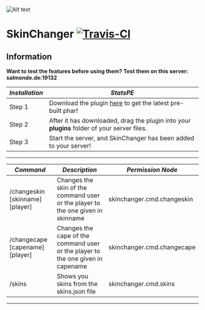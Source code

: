 ![Alt text](https://salmonde.de/MCPE-Plugins/Pictures/SkinChanger/SkinChangerx96.png "Made by GatorThePlayer")

# SkinChanger [![Travis-CI](https://travis-ci.org/SalmonGER/SkinChanger.svg?branch=master)](https://travis-ci.org/SalmonGER/SkinChanger)

## Information

**Want to test the features before using them? Test them on this server: salmonde.de:19132**

**_Installation_** | **_StatsPE_**
------------------ | -------------------------------------------------------------------------------------------------------------------
Step 1             | Download the plugin [here](https://github.com/SalmonGER/SkinChanger/releases/latest/) to get the latest pre-built phar!
Step 2             | After it has downloaded, drag the plugin into your **plugins** folder of your server files.
Step 3             | Start the server, and SkinChanger has been added to your server!

--------------------------------------------------------------------------------

**_Command_**                | **_Description_**                                                                          | **_Permission Node_**
---------------------------- | ------------------------------------------------------------------------------------------ | ------------------------------
/changeskin [skinname] [player]              | Changes the skin of the command user or the player to the one given in skinname                          | skinchanger.cmd.changeskin
/changecape [capename] [player]              | Changes the cape of the command user or the player to the one given in capename | skinchanger.cmd.changecape
/skins    | Shows you skins from the skins.json file                    | skinchanger.cmd.skins

--------------------------------------------------------------------------------
